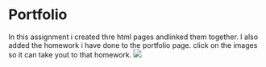 # Portfolio
In this assignment i created thre html pages andlinked them together. I also added the homework i have done to the portfolio page. click on the images so it can take yout to that homework.
<img src="assets/images/portfolio.pgn">
